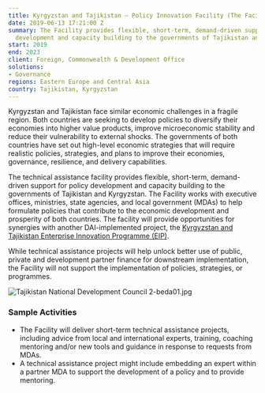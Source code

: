 ```yaml
---
title: Kyrgyzstan and Tajikistan — Policy Innovation Facility (The Facility)
date: 2019-06-13 17:21:00 Z
summary: The Facility provides flexible, short-term, demand-driven support for policy
  development and capacity building to the governments of Tajikistan and Kyrgyzstan.
start: 2019
end: 2023
client: Foreign, Commonwealth & Development Office
solutions:
- Governance
regions: Eastern Europe and Central Asia
country: Tajikistan, Kyrgyzstan
---
```


Kyrgyzstan and Tajikistan face similar economic challenges in a fragile region. Both countries are seeking to develop policies to diversify their economies into higher value products, improve microeconomic stability and reduce their vulnerability to external shocks. The governments of both countries have set out high-level economic strategies that will require realistic policies, strategies, and plans to improve their economies, governance, resilience, and delivery capabilities.
 
The technical assistance facility provides flexible, short-term, demand-driven support for policy development and capacity building to the governments of Tajikistan and Kyrgyzstan. The Facility works with executive offices, ministries, state agencies, and local government (MDAs) to help formulate policies that contribute to the economic development and prosperity of both countries. The facility will provide opportunities for synergies with another DAI-implemented project, the [Kyrgyzstan and Tajikistan Enterprise Innovation Programme (EIP)](https://www.dai.com/our-work/projects/kyrgyzstan-and-tajikistan-enterprise-and-innovation-programme). 
 
While technical assistance projects will help unlock better use of public, private and development partner finance for downstream implementation, the Facility will not support the implementation of policies, strategies, or programmes.

![Tajikistan National Development Council 2-beda01.jpg](/uploads/Tajikistan%20National%20Development%20Council%202-beda01.jpg)

### Sample Activities

* The Facility will deliver short-term technical assistance projects, including advice from local and international experts, training, coaching mentoring and/or new tools and guidance in response to requests from MDAs. 
* A technical assistance project might include embedding an expert within a partner MDA to support the development of a policy and to provide mentoring. 
